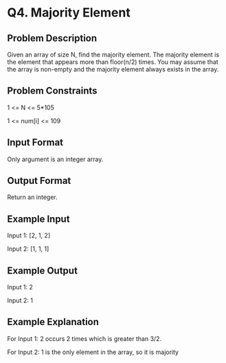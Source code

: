 # Q4. Majority Element
## Problem Description
Given an array of size N, find the majority element. The majority element is the element that appears more than floor(n/2) times.
You may assume that the array is non-empty and the majority element always exists in the array.



## Problem Constraints
1 <= N <= 5*105

1 <= num[i] <= 109


## Input Format
Only argument is an integer array.


## Output Format
Return an integer.


## Example Input
Input 1:
[2, 1, 2]

Input 2:
[1, 1, 1]


## Example Output
Input 1:
2

Input 2:
1


## Example Explanation
For Input 1:
2 occurs 2 times which is greater than 3/2.

For Input 2:
1 is the only element in the array, so it is majority
